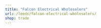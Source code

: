 ```yaml
---
title: "Falcon Electrical Wholesalers"
url: /leeds/falcon-electrical-wholesalers/
shop: trade
---
```

